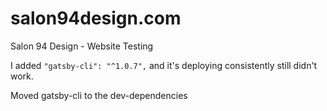 # salon94design.com
Salon 94 Design - Website
Testing

I added `"gatsby-cli": "^1.0.7",` and it's deploying consistently
still didn't work.

Moved gatsby-cli to the dev-dependencies
